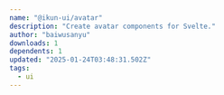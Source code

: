 ```yaml
---
name: "@ikun-ui/avatar"
description: "Create avatar components for Svelte."
author: "baiwusanyu"
downloads: 1
dependents: 1
updated: "2025-01-24T03:48:31.502Z"
tags: 
  - ui
---
```

